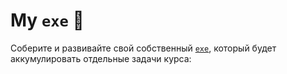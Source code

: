 # My `exe` 🎀

Соберите и развивайте свой собственный [`exe`](exe), который будет аккумулировать отдельные задачи курса:
